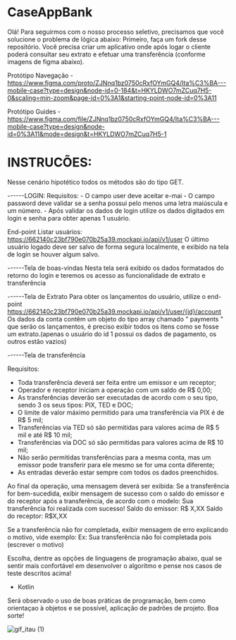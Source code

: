 # CaseAppBank
Olá! Para seguirmos com o nosso processo seletivo, precisamos que você solucione o problema de lógica abaixo:
Primeiro, faça um fork desse repositório.
Você precisa criar um aplicativo onde após logar o cliente poderá consultar seu extrato e efetuar uma transferência (conforme imagens de figma abaixo).

  Protótipo Navegação
    - https://www.figma.com/proto/ZJNnq1bz0750cRxfOYmGQ4/Ita%C3%BA---mobile-case?type=design&node-id=0-184&t=HKYLDWO7mZCuq7H5-0&scaling=min-zoom&page-id=0%3A1&starting-point-node-id=0%3A11
  
  
  Protótipo Guides
    - https://www.figma.com/file/ZJNnq1bz0750cRxfOYmGQ4/Ita%C3%BA---mobile-case?type=design&node-id=0%3A11&mode=design&t=HKYLDWO7mZCuq7H5-1

# INSTRUCÕES:
Nesse cenário hipotético todos os métodos são do tipo GET.


------LOGIN:
  Requisitos:
    - O campo user deve aceitar e-mai
    - O campo password deve validar se a senha possui pelo menos uma letra maiúscula e um número.
    - Após validar os dados de login utilize os dados digitados em login e senha para obter apenas 1 usuário.

End-point Listar usuários:
  https://662140c23bf790e070b25a39.mockapi.io/api/v1/user
  O último usuário logado deve ser salvo de forma segura localmente, e exibido na tela de login se houver algum salvo.

  

------Tela de boas-vindas
  Nesta tela será exibido os dados formatados do retorno do login e teremos os acesso as funcionalidade de extrato e transferência


------Tela de Extrato
  Para obter os lançamentos do usuário, utilize o end-point https://662140c23bf790e070b25a39.mockapi.io/api/v1/user/{id}/account
  Os dados da conta contêm um objeto do tipo array chamado " payments " que serão os lançamentos, é preciso exibir todos os       itens como se fosse um extrato.(apenas o usuário do id 1 possui os dados de pagamento, os outros estão vazios)

  

------Tela de transferência

Requisitos:
  - Toda transferência deverá ser feita entre um emissor e um receptor;
  - Operador e receptor iniciam a operação com um saldo de R$ 0,00;
  - As transferências deverão ser executadas de acordo com o seu tipo, sendo 3 os seus tipos: PIX, TED e DOC;
  - O limite de valor máximo permitido para uma transferência via PIX é de R$ 5 mil;
  - Transferências via TED só são permitidas para valores acima de R$ 5 mil e até R$ 10 mil;
  - Transferências via DOC só são permitidas para valores acima de R$ 10 mil;
  - Não serão permitidas transferências para a mesma conta, mas um emissor pode transferir para ele mesmo se for uma conta diferente;
  - As entradas deverão estar sempre com todos os dados preenchidos.

Ao final da operação, uma mensagem deverá ser exibida:
  Se a transferência for bem-sucedida, exibir mensagem de sucesso com o saldo do emissor e do receptor após a transferência, de acordo com o modelo:
  Sua transferência foi realizada com sucesso!
      Saldo do emissor: R$ X,XX
      Saldo do receptor: R$X,XX

  Se a transferência não for completada, exibir mensagem de erro explicando o motivo, vide exemplo:
    Ex: Sua transferência não foi completada pois (escrever o motivo)

Escolha, dentre as opções de linguagens de programação abaixo, qual se sentir mais confortável em desenvolver o algoritmo e pense nos casos de teste descritos acima!
  - Kotlin

Será observado o uso de boas práticas de programação, bem como orientaçao à objetos e se possível, aplicação de padrões de projeto.
Boa sorte!



![gif_itau (1)](https://github.com/user-attachments/assets/91abcc2d-3ea0-41bc-a388-820561838521)

